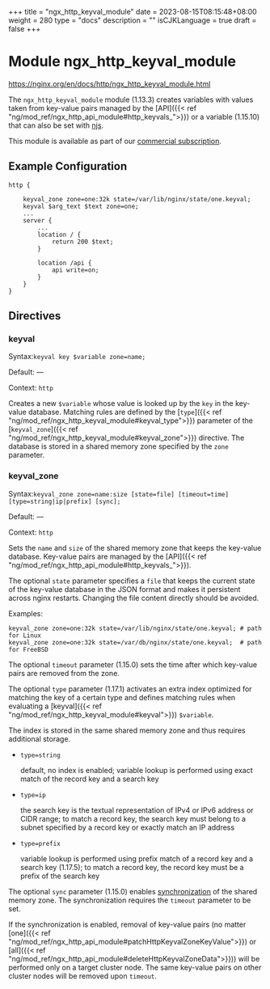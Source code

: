 +++
title = "ngx_http_keyval_module"
date = 2023-08-15T08:15:48+08:00
weight = 280
type = "docs"
description = ""
isCJKLanguage = true
draft = false
+++

# Module ngx_http_keyval_module

https://nginx.org/en/docs/http/ngx_http_keyval_module.html



The `ngx_http_keyval_module` module (1.13.3) creates variables with values taken from key-value pairs managed by the [API]({{< ref "ng/mod_ref/ngx_http_api_module#http_keyvals_">}}) or a variable (1.15.10) that can also be set with [njs](https://github.com/nginx/njs-examples/#logging-the-number-of-requests-per-client-http-logging-num-requests).



This module is available as part of our [commercial subscription](http://nginx.com/products/).





## Example Configuration



```
http {

    keyval_zone zone=one:32k state=/var/lib/nginx/state/one.keyval;
    keyval $arg_text $text zone=one;
    ...
    server {
        ...
        location / {
            return 200 $text;
        }

        location /api {
            api write=on;
        }
    }
}
```





## Directives



### keyval

  Syntax:`keyval key $variable zone=name;`

  Default: —

  Context: `http`


Creates a new `$variable` whose value is looked up by the `key` in the key-value database. Matching rules are defined by the [`type`]({{< ref "ng/mod_ref/ngx_http_keyval_module#keyval_type">}}) parameter of the [`keyval_zone`]({{< ref "ng/mod_ref/ngx_http_keyval_module#keyval_zone">}}) directive. The database is stored in a shared memory zone specified by the `zone` parameter.



### keyval_zone

  Syntax:`keyval_zone zone=name:size [state=file] [timeout=time] [type=string|ip|prefix] [sync];`

  Default: —

  Context: `http`


Sets the `name` and `size` of the shared memory zone that keeps the key-value database. Key-value pairs are managed by the [API]({{< ref "ng/mod_ref/ngx_http_api_module#http_keyvals_">}}).



The optional `state` parameter specifies a `file` that keeps the current state of the key-value database in the JSON format and makes it persistent across nginx restarts. Changing the file content directly should be avoided.

Examples:

```
keyval_zone zone=one:32k state=/var/lib/nginx/state/one.keyval; # path for Linux
keyval_zone zone=one:32k state=/var/db/nginx/state/one.keyval;  # path for FreeBSD
```





The optional `timeout` parameter (1.15.0) sets the time after which key-value pairs are removed from the zone.



The optional `type` parameter (1.17.1) activates an extra index optimized for matching the key of a certain type and defines matching rules when evaluating a [keyval]({{< ref "ng/mod_ref/ngx_http_keyval_module#keyval">}}) `$variable`.

The index is stored in the same shared memory zone and thus requires additional storage.



- `type=string`

  default, no index is enabled; variable lookup is performed using exact match of the record key and a search key

- `type=ip`

  the search key is the textual representation of IPv4 or IPv6 address or CIDR range; to match a record key, the search key must belong to a subnet specified by a record key or exactly match an IP address

- `type=prefix`

  variable lookup is performed using prefix match of a record key and a search key (1.17.5); to match a record key, the record key must be a prefix of the search key





The optional `sync` parameter (1.15.0) enables [synchronization](https://nginx.org/en/docs/stream/ngx_stream_zone_sync_module.html#zone_sync) of the shared memory zone. The synchronization requires the `timeout` parameter to be set.

If the synchronization is enabled, removal of key-value pairs (no matter [one]({{< ref "ng/mod_ref/ngx_http_api_module#patchHttpKeyvalZoneKeyValue">}}) or [all]({{< ref "ng/mod_ref/ngx_http_api_module#deleteHttpKeyvalZoneData">}})) will be performed only on a target cluster node. The same key-value pairs on other cluster nodes will be removed upon `timeout`.